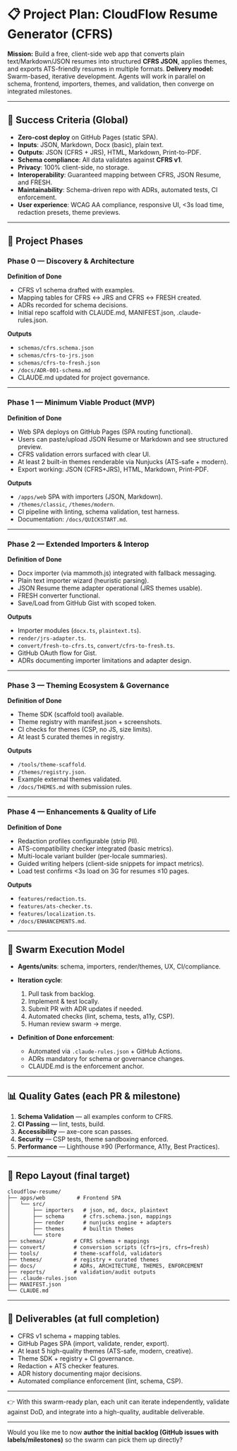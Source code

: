 # 📋 Project Plan: CloudFlow Resume Generator (CFRS)

**Mission:** Build a free, client-side web app that converts plain text/Markdown/JSON resumes into structured **CFRS JSON**, applies themes, and exports ATS-friendly resumes in multiple formats.
**Delivery model:** Swarm-based, iterative development. Agents will work in parallel on schema, frontend, importers, themes, and validation, then converge on integrated milestones.

---

## 🎯 Success Criteria (Global)

* **Zero-cost deploy** on GitHub Pages (static SPA).
* **Inputs**: JSON, Markdown, Docx (basic), plain text.
* **Outputs**: JSON (CFRS + JRS), HTML, Markdown, Print-to-PDF.
* **Schema compliance**: All data validates against **CFRS v1**.
* **Privacy**: 100% client-side, no storage.
* **Interoperability**: Guaranteed mapping between CFRS, JSON Resume, and FRESH.
* **Maintainability**: Schema-driven repo with ADRs, automated tests, CI enforcement.
* **User experience**: WCAG AA compliance, responsive UI, <3s load time, redaction presets, theme previews.

---

## 🧩 Project Phases

### Phase 0 — Discovery & Architecture

**Definition of Done**

* CFRS v1 schema drafted with examples.
* Mapping tables for CFRS ↔ JRS and CFRS ↔ FRESH created.
* ADRs recorded for schema decisions.
* Initial repo scaffold with CLAUDE.md, MANIFEST.json, .claude-rules.json.

**Outputs**

* `schemas/cfrs.schema.json`
* `schemas/cfrs-to-jrs.json`
* `schemas/cfrs-to-fresh.json`
* `/docs/ADR-001-schema.md`
* CLAUDE.md updated for project governance.

---

### Phase 1 — Minimum Viable Product (MVP)

**Definition of Done**

* Web SPA deploys on GitHub Pages (SPA routing functional).
* Users can paste/upload JSON Resume or Markdown and see structured preview.
* CFRS validation errors surfaced with clear UI.
* At least 2 built-in themes renderable via Nunjucks (ATS-safe + modern).
* Export working: JSON (CFRS+JRS), HTML, Markdown, Print-PDF.

**Outputs**

* `/apps/web` SPA with importers (JSON, Markdown).
* `/themes/classic`, `/themes/modern`.
* CI pipeline with linting, schema validation, test harness.
* Documentation: `/docs/QUICKSTART.md`.

---

### Phase 2 — Extended Importers & Interop

**Definition of Done**

* Docx importer (via mammoth.js) integrated with fallback messaging.
* Plain text importer wizard (heuristic parsing).
* JSON Resume theme adapter operational (JRS themes usable).
* FRESH converter functional.
* Save/Load from GitHub Gist with scoped token.

**Outputs**

* Importer modules (`docx.ts`, `plaintext.ts`).
* `render/jrs-adapter.ts`.
* `convert/fresh-to-cfrs.ts`, `convert/cfrs-to-fresh.ts`.
* GitHub OAuth flow for Gist.
* ADRs documenting importer limitations and adapter design.

---

### Phase 3 — Theming Ecosystem & Governance

**Definition of Done**

* Theme SDK (scaffold tool) available.
* Theme registry with manifest.json + screenshots.
* CI checks for themes (CSP, no JS, size limits).
* At least 5 curated themes in registry.

**Outputs**

* `/tools/theme-scaffold`.
* `/themes/registry.json`.
* Example external themes validated.
* `/docs/THEMES.md` with submission rules.

---

### Phase 4 — Enhancements & Quality of Life

**Definition of Done**

* Redaction profiles configurable (strip PII).
* ATS-compatibility checker integrated (basic metrics).
* Multi-locale variant builder (per-locale summaries).
* Guided writing helpers (client-side snippets for impact metrics).
* Load test confirms <3s load on 3G for resumes ≤10 pages.

**Outputs**

* `features/redaction.ts`.
* `features/ats-checker.ts`.
* `features/localization.ts`.
* `/docs/ENHANCEMENTS.md`.

---

## 🔑 Swarm Execution Model

* **Agents/units**: schema, importers, render/themes, UX, CI/compliance.

* **Iteration cycle**:

  1. Pull task from backlog.
  2. Implement & test locally.
  3. Submit PR with ADR updates if needed.
  4. Automated checks (lint, schema, tests, a11y, CSP).
  5. Human review swarm → merge.

* **Definition of Done enforcement**:

  * Automated via `.claude-rules.json` + GitHub Actions.
  * ADRs mandatory for schema or governance changes.
  * CLAUDE.md is the enforcement anchor.

---

## 📊 Quality Gates (each PR & milestone)

1. **Schema Validation** — all examples conform to CFRS.
2. **CI Passing** — lint, tests, build.
3. **Accessibility** — axe-core scan passes.
4. **Security** — CSP tests, theme sandboxing enforced.
5. **Performance** — Lighthouse ≥90 (Performance, A11y, Best Practices).

---

## 📁 Repo Layout (final target)

```
cloudflow-resume/
├── apps/web          # Frontend SPA
│   └── src/
│       ├── importers   # json, md, docx, plaintext
│       ├── schema      # cfrs.schema.json, mappings
│       ├── render      # nunjucks engine + adapters
│       ├── themes      # builtin themes
│       └── store
├── schemas/         # CFRS schema + mappings
├── convert/         # conversion scripts (cfrs↔jrs, cfrs↔fresh)
├── tools/           # theme-scaffold, validators
├── themes/          # registry + curated themes
├── docs/            # ADRs, ARCHITECTURE, THEMES, ENFORCEMENT
├── reports/         # validation/audit outputs
├── .claude-rules.json
├── MANIFEST.json
└── CLAUDE.md
```

---

## 📝 Deliverables (at full completion)

* CFRS v1 schema + mapping tables.
* GitHub Pages SPA (import, validate, render, export).
* At least 5 high-quality themes (ATS-safe, modern, creative).
* Theme SDK + registry + CI governance.
* Redaction + ATS checker features.
* ADR history documenting major decisions.
* Automated compliance enforcement (lint, schema, CSP).

---

👉 With this swarm-ready plan, each unit can iterate independently, validate against DoD, and integrate into a high-quality, auditable deliverable.

---

Would you like me to now **author the initial backlog (GitHub issues with labels/milestones)** so the swarm can pick them up directly?
